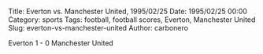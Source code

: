 Title: Everton vs. Manchester United, 1995/02/25
Date: 1995/02/25 00:00
Category: sports
Tags: football, football scores, Everton, Manchester United
Slug: everton-vs-manchester-united
Author: carbonero


Everton 1 - 0 Manchester United
